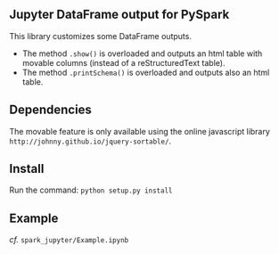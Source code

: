 Jupyter DataFrame output for PySpark
------------------------------------
 
 This library customizes some DataFrame outputs.
 
  - The method `.show()` is overloaded and outputs an html table 
    with movable columns (instead of a reStructuredText table).
  - The method `.printSchema()` is overloaded and outputs also an html
    table.
 
Dependencies
------------

The movable feature is only available using the online javascript 
library `http://johnny.github.io/jquery-sortable/`.

Install
-------

Run the command: `python setup.py install`

Example
-------

_cf._ `spark_jupyter/Example.ipynb`